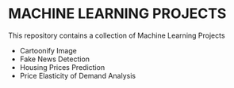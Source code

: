 # MACHINE LEARNING PROJECTS
This repository contains a collection of Machine Learning Projects

- Cartoonify Image
- Fake News Detection
- Housing Prices Prediction
- Price Elasticity of Demand Analysis
